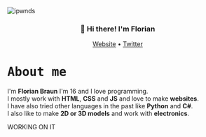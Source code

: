 <p align="left"><img src="https://komarev.com/ghpvc/?username=ipwnds" alt="ipwnds" /></p>
<h3 align="center">👋 Hi there! I'm Florian</h3>
<p align="center">
  <a href="https://ipwnds.github.io">Website</a> •
  <a href="https://twitter.com/Floski11">Twitter</a>
</p>

<h1><samp>About me</samp></h1>

I'm **Florian Braun** I'm 16 and I love programming.<br>
I mostly work with **HTML**, **CSS** and **JS**  and love to make **websites**.<br>
I have also tried other languages in the past like **Python** and **C#**.<br>
I also like to make **2D or 3D models** and work with **electronics**.

WORKING ON IT
